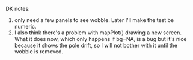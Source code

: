 DK notes:
1. only need a few panels to see wobble.  Later I'll make
   the test be numeric.
2. I also think there's a problem with mapPlot() drawing a new
   screen.  What it does now, which only happens if bg=NA, is a 
   bug but it's nice because it shows the pole drift, so I will
   not bother with it until the wobble is removed.
